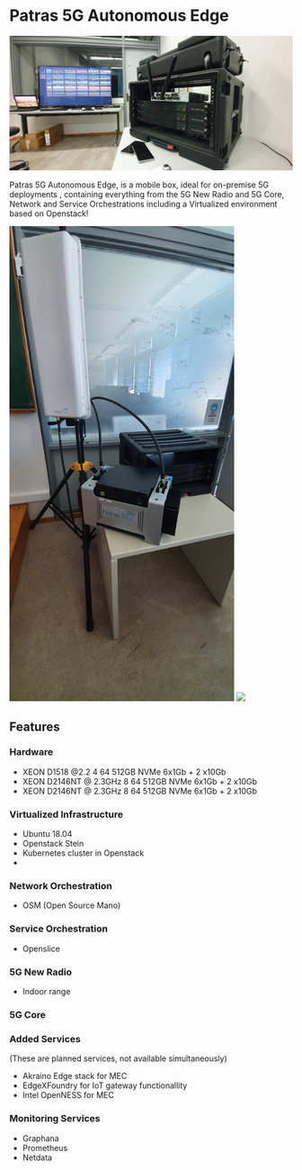<!-- TITLE: Patras 5G Autonomous Edge -->
<!-- SUBTITLE: Patras 5G Autonomous Edge -->

# Patras 5G Autonomous Edge


<img src="/uploads/images/20191220-163656.jpg" width="1024">

Patras 5G Autonomous Edge, is a mobile box, ideal for on-premise 5G deployments , containing everything from the 5G New Radio and 5G Core, Network and Service Orchestrations including a Virtualized environment based on Openstack!

<img src="/uploads/radio-equipment/20210713-091758.jpg" width="400">


<img src="/uploads/radio-equipment/autonomous-5-g-01.PNG" width="200">


## Features

### Hardware

- XEON D1518 @2.2	4	64	512GB NVMe	6x1Gb + 2 x10Gb
- XEON D2146NT @ 2.3GHz	8	64	512GB NVMe	6x1Gb + 2 x10Gb
- XEON D2146NT @ 2.3GHz	8	64	512GB NVMe	6x1Gb + 2 x10Gb

### Virtualized Infrastructure

- Ubuntu 18.04
- Openstack Stein
- Kubernetes cluster in Openstack
- 
### Network Orchestration

- OSM (Open Source Mano)

### Service Orchestration

- Openslice

### 5G New Radio

- Indoor range

### 5G Core

### Added Services

(These are planned services, not available simultaneously)
- Akraino Edge stack for MEC
- EdgeXFoundry for IoT gateway functionallity
- Intel OpenNESS for MEC

### Monitoring Services

- Graphana
- Prometheus
- Netdata

